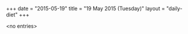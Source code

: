 +++
date = "2015-05-19"
title = "19 May 2015 (Tuesday)"
layout = "daily-diet"
+++


\<no entries\>

